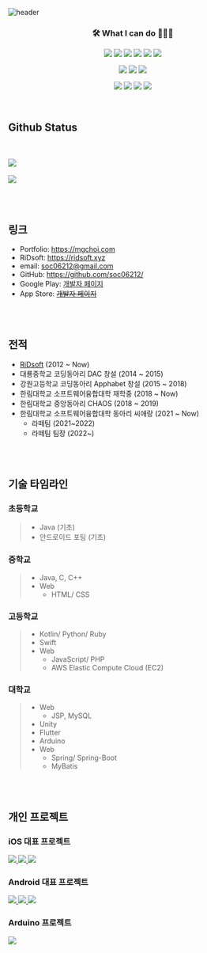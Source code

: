![header](https://capsule-render.vercel.app/api?type=waving&color=33691e&height=300&section=header&text=Myung%20Geun%20Choi&fontSize=64&fontColor=c5e1a5&animtaion=fadeIn)

<h3 align="center">🛠 What I can do 👨🏻‍💻</h3>
<p align="center">
  <a href="https://developer.apple.com/kr/swift/"><img src="https://img.shields.io/badge/Swift-FA7343?style=flat&logo=Swift&logoColor=white" /></a>
  <a href="https://kotlinlang.org"><img src="https://img.shields.io/badge/Kotlin-7F52FF?style=flat&logo=Kotlin&logoColor=white" /></a>
  <a href="https://java.com"><img src="https://img.shields.io/badge/Java-007396?style=flat&logo=Java&logoColor=white" /></a>
  <img src="https://img.shields.io/badge/C-A8B9CC?style=flat&logo=C&logoColor=white" />
  <img src="https://img.shields.io/badge/C%2B%2B-00599C?style=flat&logo=C%2B%2B&logoColor=white" />
  <a href="https://java.com"><img src="https://img.shields.io/badge/Unity-000000?style=flat&logo=Unity&logoColor=white" /></a>
</p>
<p align="center">
  <a href="https://www.apple.com/ios"><img src="https://img.shields.io/badge/iOS-000000?style=flat&logo=iOS&logoColor=white" /></a>
  <a href="https://developer.android.com"><img src="https://img.shields.io/badge/Android-3DDC84?style=flat&logo=Android&logoColor=white" /></a>
  <a href="https://flutter.dev"><img src="https://img.shields.io/badge/Flutter-02569B?style=flat&logo=Flutter&logoColor=white" /></a>
</p>
<p align="center">
  <img src="https://img.shields.io/badge/CSS3-1572B6?style=flat&logo=CSS3&logoColor=white" />
  <img src="https://img.shields.io/badge/JavaScript-F7DF1E?style=flat&logo=JavaScript&logoColor=white" />
  <img src="https://img.shields.io/badge/Node.js-339933?style=flat&logo=Node.js&logoColor=white" />
  <img src="https://img.shields.io/badge/MySQL-4479A1?style=flat&logo=MySQL&logoColor=white" />
</p>


<br>

## Github Status
<br><br>
<a href="https://github.com/soc06212">
    <img src="https://github-readme-stats.vercel.app/api?username=soc06212&count_private=true&show_icons=true"/>
  </a>
  <br><br>
  <a href="https://github.com/soc06212">
    <img src="https://github-readme-stats.vercel.app/api/top-langs/?username=soc06212" />
  </a>


<br><br>
## 링크
* Portfolio: <https://mgchoi.com>
* RiDsoft: <https://ridsoft.xyz>
* email: [soc06212@gmail.com](mailto:soc06212@gmail.com)
* GitHub: <https://github.com/soc06212/>
* Google Play: [개발자 페이지](https://play.google.com/store/apps/dev?id=8395994437925298218)
* App Store: ~~[개발자 페이지](https://itunes.apple.com/kr/developer)~~
  

<br><br>

## 전적
  * [RiDsoft](http://ridsoft.xyz) (2012 ~ Now)
  * 대룡중학교 코딩동아리 DAC 창설 (2014 ~ 2015)
  * 강원고등학교 코딩동아리 Apphabet 창설 (2015 ~ 2018)
  * 한림대학교 소프트웨어융합대학 재학중 (2018 ~ Now)
  * 한림대학교 중앙동아리 CHAOS (2018 ~ 2019)
  * 한림대학교 소프트웨어융합대학 동아리 씨애랑 (2021 ~ Now)
    * 라떼팀 (2021~2022)
    * 라떼팀 팀장 (2022~)

<br><br>

## 기술 타임라인
### 초등학교
 > * Java (기초)
 > * 안드로이드 포팅 (기초)

### 중학교
 > * Java, C, C++
 > * Web
 >   - HTML/ CSS

### 고등학교
 > * Kotlin/ Python/ Ruby
 > * Swift
 > * Web
 >   - JavaScript/ PHP
 >   - AWS Elastic Compute Cloud (EC2)
 
### 대학교
 > * Web
 >   - JSP, MySQL
 > * Unity
 > * Flutter
 > * Arduino
 > * Web
 >   - Spring/ Spring-Boot
 >   - MyBatis

<br><br>


## 개인 프로젝트
### iOS 대표 프로젝트
<a href="https://github.com/soc06212/word-counter">
  <img src="https://github-readme-stats.vercel.app/api/pin/?username=soc06212&repo=word-counter" />
</a>
<a href="https://github.com/soc06212/kanggo-pocket-ios">
  <img src="https://github-readme-stats.vercel.app/api/pin/?username=soc06212&repo=kanggo-pocket-ios" />
</a>
<a href="https://github.com/soc06212/maedal">
  <img src="https://github-readme-stats.vercel.app/api/pin/?username=soc06212&repo=maedal" />
</a>

### Android 대표 프로젝트
<a href="https://github.com/soc06212/hallym-map">
  <img src="https://github-readme-stats.vercel.app/api/pin/?username=soc06212&repo=hallym-map" />
</a>
<a href="https://github.com/soc06212/kanggo-pocket-android">
  <img src="https://github-readme-stats.vercel.app/api/pin/?username=soc06212&repo=kanggo-pocket-android" />
</a>
<a href="https://github.com/soc06212/deepseat">
  <img src="https://github-readme-stats.vercel.app/api/pin/?username=soc06212&repo=deepseat" />
</a>

### Arduino 프로젝트
<a href="https://github.com/soc06212/arduino-doorlock">
  <img src="https://github-readme-stats.vercel.app/api/pin/?username=soc06212&repo=arduino-doorlock" />
</a>
